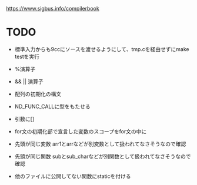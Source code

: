 https://www.sigbus.info/compilerbook

# TODO

* 標準入力からも9ccにソースを渡せるようにして、tmp.cを経由せずにmake testを実行
* %演算子
* && || 演算子
* 配列の初期化の構文
* ND_FUNC_CALLに型をもたせる
* 引数に[]
* for文の初期化部で宣言した変数のスコープをfor文の中に
* 先頭が同じ変数 arr1とarrなどが別変数として扱われてなさそうなので確認
* 先頭が同じ関数 subとsub_charなどが別関数として扱われてなさそうなので確認

* 他のファイルに公開してない関数にstaticを付ける
